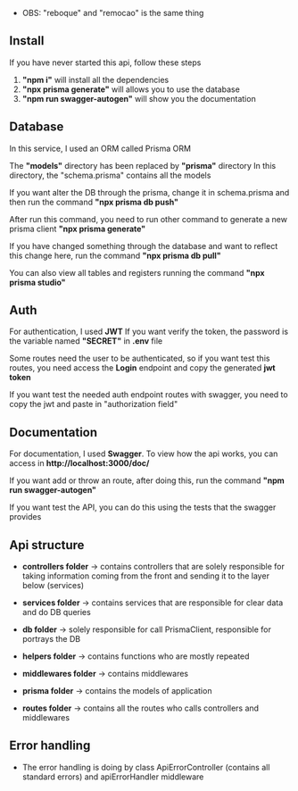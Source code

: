 - OBS: "reboque" and "remocao" is the same thing

## Install

If you have never started this api, follow these steps

1. **"npm i"** will install all the dependencies
2. **"npx prisma generate"** will allows you to use the database
3. **"npm run swagger-autogen"** will show you the documentation

## Database

In this service, I used an ORM called Prisma ORM

The **"models"** directory has been replaced by **"prisma"** directory
In this directory, the "schema.prisma" contains all the models

If you want alter the DB through the prisma, change it in schema.prisma and then run the command
**"npx prisma db push"**

After run this command, you need to run other command to generate a new prisma client
**"npx prisma generate"**

If you have changed something through the database and want to reflect this change here, run the command
**"npx prisma db pull"**

You can also view all tables and registers running the command
**"npx prisma studio"**

## Auth

For authentication, I used **JWT**
If you want verify the token, the password is the variable named **"SECRET"** in **.env** file

Some routes need the user to be authenticated, so if you want test this routes, you need access the **Login** endpoint and copy the generated **jwt token**

If you want test the needed auth endpoint routes with swagger, you need to copy the jwt and paste in "authorization field"

## Documentation

For documentation, I used **Swagger**. To view how the api works, you can access in
**http://localhost:3000/doc/**

If you want add or throw an route, after doing this, run the command
**"npm run swagger-autogen"**

If you want test the API, you can do this using the tests that the swagger provides

## Api structure

- **controllers folder** -> contains controllers that are solely responsible for taking information coming from the front and sending it to the layer below (services)

- **services folder** -> contains services that are responsible for clear data and do DB queries

- **db folder** -> solely responsible for call PrismaClient, responsible for portrays the DB

- **helpers folder** -> contains functions who are mostly repeated

- **middlewares folder** -> contains middlewares

- **prisma folder** -> contains the models of application

- **routes folder** -> contains all the routes who calls controllers and middlewares

## Error handling

- The error handling is doing by class ApiErrorController (contains all standard errors) and apiErrorHandler middleware
